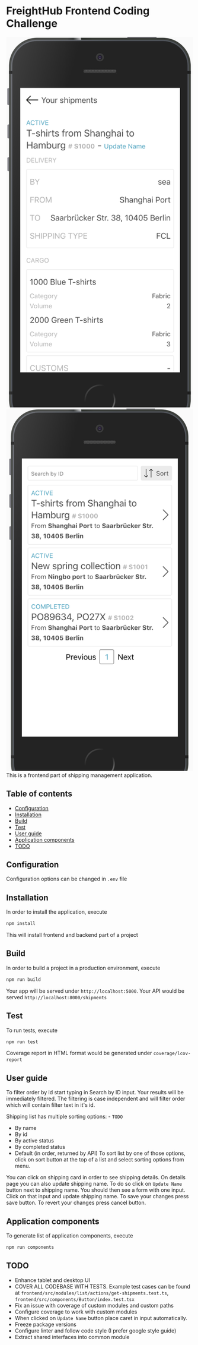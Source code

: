# FreightHub Frontend Coding Challenge
![](screenshots/detail.png)
![](screenshots/list.png)
This is a frontend part of shipping management application.

## Table of contents
- [Configuration](#configuration)
- [Installation](#installation)
- [Build](#build)
- [Test](#test)
- [User guide](#user-guide)
- [Application components](#application-components)
- [TODO](#todo)

## Configuration
Configuration options can be changed in `.env` file

## Installation
In order to install the application, execute 
```sh
npm install
```
This will install frontend and backend part of a project

## Build
In order to build a project in a production environment, execute 
```sh
npm run build
```
Your app will be served under `http://localhost:5000`. Your API would be served `http://localhost:8000/shipments`

## Test
To run tests, execute
```sh
npm run test
```
Coverage report in HTML format would be generated under `coverage/lcov-report`

## User guide
To filter order by id start typing in Search by ID input. Your results will be immediately filtered. The filtering is case independent and will filter order which will contain filter text in it's id.

Shipping list has multiple sorting options: - `TODO`
 - By name
 - By id
 - By active status
 - By completed status
 - Default (in order, returned by API)
To sort list by one of those options, click on sort button at the top of a list and select sorting options from menu.

You can click on shipping card in order to see shipping details. On details page you can also update shipping name. To do so click on `Update Name` button next to shipping name. You should then see a form with one input. Click on that input and update shipping name. To save your changes press save button. To revert your changes press cancel button.

## Application components
To generate list of application components, execute
```sh
npm run components
```


## TODO
 - Enhance tablet and desktop UI
 - COVER ALL CODEBASE WITH TESTS. Example test cases can be found at `frontend/src/modules/list/actions/get-shipments.test.ts`, `frontend/src/components/Button/index.test.tsx`
 - Fix an issue with coverage of custom modules and custom paths
 - Configure coverage to work with custom modules
 - When clicked on `Update Name` button place caret in input automatically.
 - Freeze package versions
 - Configure linter and follow code style (I prefer google style guide)
 - Extract shared interfaces into common module
